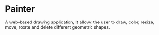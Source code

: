 # Painter
A web-based drawing application, It allows the user to draw, color, resize, move, rotate and delete different geometric shapes.
